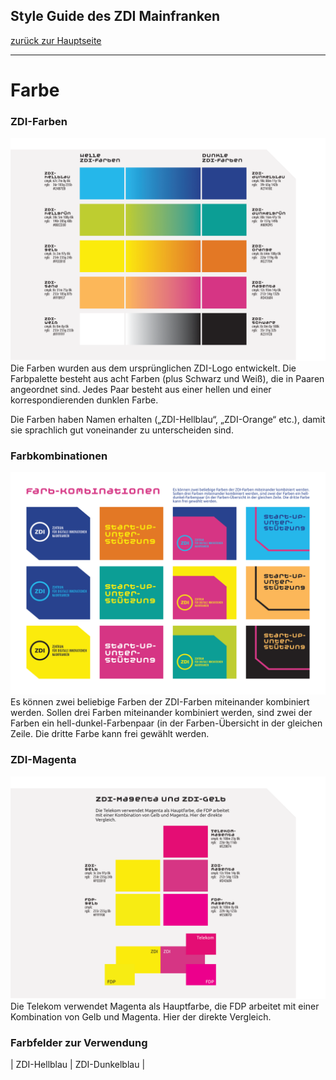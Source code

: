 ## Style Guide des ZDI Mainfranken
[zurück zur Hauptseite](Readme.md)

---

# Farbe


### ZDI-Farben

![ZDI-Farben](/images/ZDI-Farben.png)
Die Farben wurden aus dem ursprünglichen ZDI-Logo entwickelt. Die Farbpalette besteht aus acht Farben (plus Schwarz und Weiß), die in Paaren angeordnet sind. Jedes Paar besteht aus einer hellen und einer korrespondierenden dunklen Farbe.

Die Farben haben Namen erhalten („ZDI-Hellblau“, „ZDI-Orange“ etc.), damit sie sprachlich gut voneinander zu unterscheiden sind.


### Farbkombinationen

![Farbkombinationen](/images/Farbkombinationen.png)
Es können zwei beliebige Farben der ZDI-Farben miteinander kombiniert werden. Sollen drei Farben miteinander kombiniert werden, sind zwei der Farben ein hell-dunkel-Farbenpaar (in der Farben-Übersicht in der gleichen Zeile. Die dritte Farbe kann frei gewählt werden.


### ZDI-Magenta

![ZDI-Magenta](/images/ZDI-Magenta.png)
Die Telekom verwendet Magenta als Hauptfarbe, die FDP arbeitet mit einer Kombination von Gelb und Magenta. Hier der direkte Vergleich.

### Farbfelder zur Verwendung
| ZDI-Hellblau | ZDI-Dunkelblau |